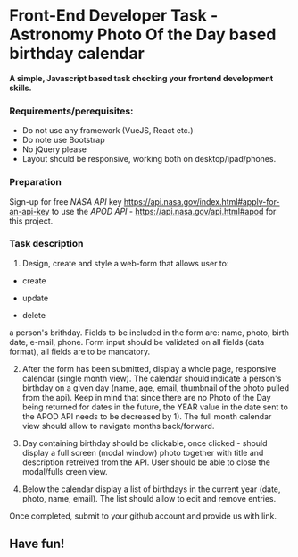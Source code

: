 # Front-End Developer Task -  Astronomy Photo Of the Day based birthday calendar

**A simple, Javascript based task checking your frontend development skills.** 



### Requirements/perequisites:
* Do not use any framework (VueJS, React etc.)
* Do note use Bootstrap
* No jQuery please
* Layout should be responsive, working both on desktop/ipad/phones.



### Preparation
Sign-up for free *NASA API* key https://api.nasa.gov/index.html#apply-for-an-api-key
to use the *APOD API* - https://api.nasa.gov/api.html#apod for this project.



### Task description
1. Design, create and style a web-form that allows user to:

* create

* update

* delete 

a person's brithday. 
Fields to be included in the form are: name, photo, birth date, e-mail, phone.
Form input should be validated on all fields (data format), all fields are to be mandatory.

2. After the form has been submitted, display a whole page, responsive calendar  (single month view).
The calendar should indicate a person's birthday on a given day (name, age, email, thumbnail of the photo pulled from the api).
Keep in mind that since there are no Photo of the Day being returned for dates in the future, the YEAR value in the date sent to the APOD API needs to be decreased by 1).
The full month calendar view should allow to navigate months back/forward. 

3. Day containing birthday should be clickable, once clicked - should display a full screen (modal window) photo together with title and description retreived from the API. User should be able to close the modal/fulls creen view.

4. Below the calendar display a list of birthdays in the current year (date, photo, name, email). The list should allow to edit and remove entries.


Once completed, submit to your github account and provide us with link.

## Have fun!
